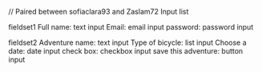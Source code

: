 // Paired between sofiaclara93 and Zaslam72 
Input list 

fieldset1 
Full name: text input
Email: email input
password: password input

fieldset2 
Adventure name: text input
Type of bicycle: list input
Choose a date: date input 
check box: checkbox input 
save this adventure: button input 


